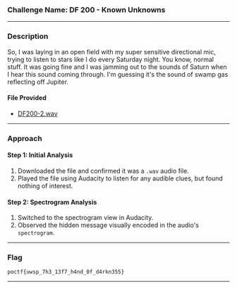 ### **Challenge Name: DF 200 - Known Unknowns**

---

### **Description**

So, I was laying in an open field with my super sensitive directional mic, trying to listen to stars like I do every Saturday night. You know, normal stuff. It was going fine and I was jamming out to the sounds of Saturn when I hear this sound coming through. I'm guessing it's the sound of swamp gas reflecting off Jupiter.

#### **File Provided**  
- [DF200-2.wav](Resources/DF200-2.wav)

---

### **Approach**

#### **Step 1: Initial Analysis**
1. Downloaded the file and confirmed it was a `.wav` audio file.
2. Played the file using Audacity to listen for any audible clues, but found nothing of interest.

#### **Step 2: Spectrogram Analysis**
1. Switched to the spectrogram view in Audacity.
2. Observed the hidden message visually encoded in the audio's `spectrogram`.

---

### **Flag**

`poctf{uwsp_7h3_13f7_h4nd_0f_d4rkn355}`

--- 